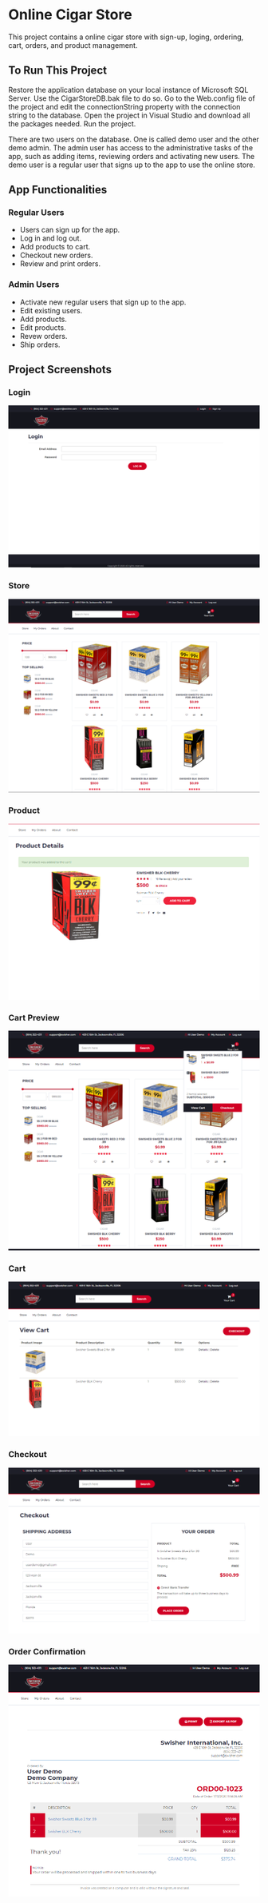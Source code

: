# Online Cigar Store

This project contains a online cigar store with sign-up, loging, ordering, cart, orders, and product management. 

## To Run This Project
Restore the application database on your local instance of Microsoft SQL Server. Use the CigarStoreDB.bak file to do so. 
Go to the Web.config file of the project and edit the connectionString property with the connection string to the database. 
Open the project in Visual Studio and download all the packages needed. 
Run the project. 

There are two users on the database. One is called demo user and the other demo admin. The admin user has access to the administrative tasks of the app, such as adding items, reviewing orders and activating new users. 
The demo user is a regular user that signs up to the app to use the online store. 

## App Functionalities

### Regular Users
* Users can sign up for the app.
* Log in and log out.
* Add products to cart. 
* Checkout new orders.
* Review and print orders. 

### Admin Users
* Activate new regular users that sign up to the app. 
* Edit existing users.
* Add products.
* Edit products.
* Revew orders.
* Ship orders. 

## Project Screenshots

### Login
![Screenshot](https://github.com/JimmyIsmael/CSharp-ASP.Net-MVC/blob/master/CigarStoreProject/Login.PNG)

### Store
![Screenshot](https://github.com/JimmyIsmael/CSharp-ASP.Net-MVC/blob/master/CigarStoreProject/Store.PNG)

### Product
![Screenshot](https://github.com/JimmyIsmael/CSharp-ASP.Net-MVC/blob/master/CigarStoreProject/Product.PNG)

### Cart Preview
![Screenshot](https://github.com/JimmyIsmael/CSharp-ASP.Net-MVC/blob/master/CigarStoreProject/StoreCart.PNG)


### Cart
![Screenshot](https://github.com/JimmyIsmael/CSharp-ASP.Net-MVC/blob/master/CigarStoreProject/Cart.PNG)

### Checkout
![Screenshot](https://github.com/JimmyIsmael/CSharp-ASP.Net-MVC/blob/master/CigarStoreProject/Checkout.PNG)

### Order Confirmation
![Screenshot](https://github.com/JimmyIsmael/CSharp-ASP.Net-MVC/blob/master/CigarStoreProject/OrderConfirmation.PNG)

